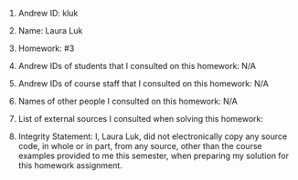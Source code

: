 1) Andrew ID: kluk
2) Name: Laura Luk
3) Homework: #3
4) Andrew IDs of students that I consulted on this homework: N/A
5) Andrew IDs of course staff that I consulted on this homework: N/A
6) Names of other people I consulted on this homework: N/A
7) List of external sources I consulted when solving this homework:



8) Integrity Statement: I, Laura Luk, did not electronically copy any 
source code, in whole or in part, from any source, other than the course 
examples provided to me this semester, when preparing my solution for this 
homework assignment.